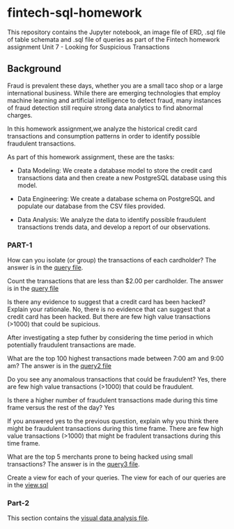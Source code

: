 # fintech-sql-homework

This repository contains the Jupyter notebook, an image file of ERD, .sql file of table schemata and .sql file of queries as part of the Fintech homework assignment Unit 7 -  Looking for Suspicious Transactions

## Background

Fraud is prevalent these days, whether you are a small taco shop or a large international business. While there are emerging technologies that employ machine learning and artificial intelligence to detect fraud, many instances of fraud detection still require strong data analytics to find abnormal charges.

In this homework assignment,we analyze the historical credit card transactions and consumption patterns in order to identify possible fraudulent transactions.

As part of this homework assignment, these are the tasks:

- Data Modeling: We create a database model to store the credit card transactions data and then create a new PostgreSQL database using this model.

- Data Engineering: We create a database schema on PostgreSQL and populate our database from the CSV files provided.

- Data Analysis: We analyze the data to identify possible fraudulent transactions trends data, and develop a report of our observations.


### PART-1

How can you isolate (or group) the transactions of each cardholder?
The answer is in the [query file](query.sql).

Count the transactions that are less than $2.00 per cardholder.
The answer is in the [query file](query.sql)

Is there any evidence to suggest that a credit card has been hacked? Explain your rationale.
No, there is no evidence that can suggest that a credit card has been hacked. But there are few high value transactions (>1000) that could be supicious.

After investigating a step futher by considering the time period in which potentially fraudulent transactions are made.

What are the top 100 highest transactions made between 7:00 am and 9:00 am?
The answer is in the [query2 file](query2.sql)

Do you see any anomalous transactions that could be fraudulent?
Yes, there are few high value transactions (>1000) that could be fraudulent.

Is there a higher number of fraudulent transactions made during this time frame versus the rest of the day?
Yes

If you answered yes to the previous question, explain why you think there might be fraudulent transactions during this time frame.
There are few high value transactions (>1000) that might be fradulent transactions during this time frame.

What are the top 5 merchants prone to being hacked using small transactions?
The answer is in the [query3 file](query3.sql).

Create a view for each of your queries.
The view for each of our queries are in the [view.sql](view.sql)

### Part-2

This section contains the [visual data analysis file](visual_data_anaysis.ipynb).
